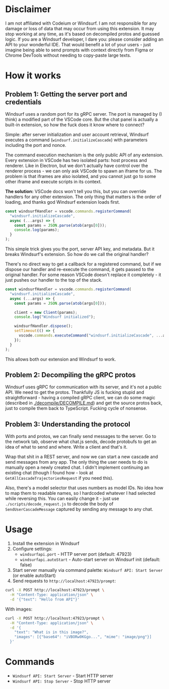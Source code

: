 # Disclaimer

I am not affiliated with Codeium or Windsurf. I am not responsible for any damage or loss of data that may occur from using this extension. It may stop working at any time, as it's based on decompiled protos and guessed logic. If you are a Windsurf developer, I dare you: please consider adding an API to your wonderful IDE. That would benefit a lot of your users - just imagine being able to send prompts with context directly from Figma or Chrome DevTools without needing to copy-paste large texts.

# How it works

## Problem 1: Getting the server port and credentials

Windsurf uses a random port for its gRPC server. The port is managed by (I think) a modified part of the VSCode core. But the chat panel is actually a built-in extension, so how the fuck does it know where to connect?

Simple: after server initialization and user account retrieval, Windsurf executes a command (`windsurf.initializeCascade`) with parameters including the port and nonce.

The command execution mechanism is the only public API of any extension. Every extension in VSCode has two isolated parts: host process and renderer. Like in Electron, but we don't actually have control over the renderer process - we can only ask VSCode to spawn an iframe for us. The problem is that iframes are also isolated, and you cannot just go to some other iframe and execute scripts in its context.

**The solution:** VSCode docs won't tell you this, but you can override handlers for any other extension. The only thing that matters is the order of loading, and thanks god Windsurf extension loads first.

```typescript
const windsurfHandler = vscode.commands.registerCommand(
  "windsurf.initializeCascade",
  async (...args) => {
    const params = JSON.parse(atob(args[0]));
    console.log(params);
  }
);
```

This simple trick gives you the port, server API key, and metadata. But it breaks Windsurf's extension. So how do we call the original handler?

There's no direct way to get a callback for a registered command, but if we dispose our handler and re-execute the command, it gets passed to the original handler. For some reason VSCode doesn't replace it completely - it just pushes our handler to the top of the stack.

```typescript
const windsurfHandler = vscode.commands.registerCommand(
  "windsurf.initializeCascade",
  async (...args) => {
    const params = JSON.parse(atob(args[0]));

    client = new Client(params);
    console.log("Windsurf initialized");

    windsurfHandler.dispose();
    setTimeout(() => {
      vscode.commands.executeCommand("windsurf.initializeCascade", ...args);
    });
  }
);
```

This allows both our extension and Windsurf to work.

## Problem 2: Decompiling the gRPC protos

Windsurf uses gRPC for communication with its server, and it's not a public API. We need to get the protos. Thankfully JS is fucking stupid and straightforward - having a compiled gRPC client, we can do some magic (described in [./decompile/DECOMPILE.md](./decompile/DECOMPILE.md)) and get the source protos back, just to compile them back to TypeScript. Fucking cycle of nonsense.

## Problem 3: Understanding the protocol

With ports and protos, we can finally send messages to the server. Go to the network tab, observe what chat.js sends, decode protobufs to get an idea of what to send and where. Write a client and that's it.

Wrap that shit in a REST server, and now we can start a new cascade and send messages from any app. The only thing the user needs to do is manually open a newly created chat. I didn't implement continuing an existing chat (though I found how - look at `GetAllCascadeTrajectoriesRequest` if you need this).

Also, there's a model selector that uses numbers as model IDs. No idea how to map them to readable names, so I hardcoded whatever I had selected while reversing this. You can easily change it - just use `./scripts/decode_request.js` to decode the body of `SendUserCascadeMessage` captured by sending any message to any chat.

# Usage

1. Install the extension in Windsurf
2. Configure settings:
   - `windsurfapi.port` - HTTP server port (default: 47923)
   - `windsurfapi.autoStart` - Auto-start server on Windsurf init (default: false)
3. Start server manually via command palette: `Windsurf API: Start Server` (or enable autoStart)
4. Send requests to `http://localhost:47923/prompt`:

```bash
curl -X POST http://localhost:47923/prompt \
  -H "Content-Type: application/json" \
  -d '{"text": "Hello from API"}'
```

With images:

```bash
curl -X POST http://localhost:47923/prompt \
  -H "Content-Type: application/json" \
  -d '{
    "text": "What is in this image?",
    "images": [{"base64": "iVBORw0KGgo...", "mime": "image/png"}]
  }'
```

# Commands

- `Windsurf API: Start Server` - Start HTTP server
- `Windsurf API: Stop Server` - Stop HTTP server
